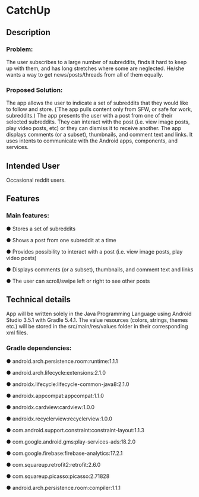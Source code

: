 # CatchUp
## Description
### Problem:
The user subscribes to a large number of subreddits, finds it hard to keep up with them, and has
long stretches where some are neglected. He/she wants a way to get news/posts/threads from
all of them equally.
### Proposed Solution:
The app allows the user to indicate a set of subreddits that they would like to follow and store.
(`The app pulls content only from SFW, or safe for work, subreddits.) The app presents the user
with a post from one of their selected subreddits. They can interact with the post (i.e. view
image posts, play video posts, etc) or they can dismiss it to receive another. The app displays
comments (or a subset), thumbnails, and comment text and links. It uses intents to
communicate with the Android apps, components, and services.
## Intended User
Occasional reddit users.
## Features
### Main features:
● Stores a set of subreddits

● Shows a post from one subreddit at a time

● Provides possibility to interact with a post (i.e. view image posts, play video posts)

● Displays comments (or a subset), thumbnails, and comment text and links

● The user can scroll/swipe left or right to see other posts

## Technical details
App will be written solely in the Java Programming Language using Android Studio 3.5.1 with
Gradle 5.4.1.
The value resources (colors, strings, themes etc.) will be stored in the src/main/res/values folder
in their corresponding xml files.
### Gradle dependencies:
● android.arch.persistence.room:runtime:1.1.1

● android.arch.lifecycle:extensions:2.1.0

● androidx.lifecycle:lifecycle-common-java8:2.1.0

● androidx.appcompat:appcompat:1.1.0

● androidx.cardview:cardview:1.0.0

● androidx.recyclerview:recyclerview:1.0.0

● com.android.support.constraint:constraint-layout:1.1.3

● com.google.android.gms:play-services-ads:18.2.0

● com.google.firebase:firebase-analytics:17.2.1

● com.squareup.retrofit2:retrofit:2.6.0

● com.squareup.picasso:picasso:2.71828

● android.arch.persistence.room:compiler:1.1.1
